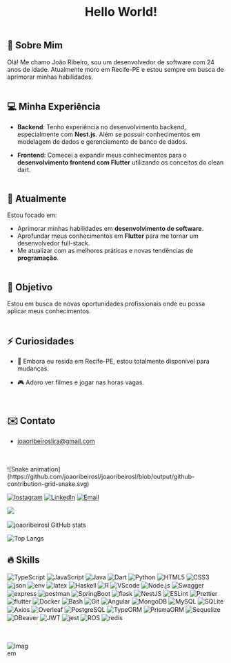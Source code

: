 
<!--título-->
<div id="user-content-toc">
  <ul align="center">
    <summary><h1 style="display: inline-block">Hello World!</h1></summary>
</div>


<!-- Presentation -->

<p>
  
  ## 👋 Sobre Mim

  Olá! Me chamo João Ribeiro, sou um desenvolvedor de software com 24 anos de idade. Atualmente moro em Recife-PE e estou sempre em busca de aprimorar minhas habilidades.
  <br>
  <br>

  ## 💻 Minha Experiência

- **Backend**: Tenho experiência no desenvolvimento backend, especialmente com **Nest.js**. Além se possuir conhecimentos em modelagem de dados e gerenciamento de banco de dados.

- **Frontend**: Comecei a expandir meus conhecimentos para o **desenvolvimento frontend com Flutter** utilizando os conceitos do clean dart.
  <br>
  <br>

 ## 🌱 Atualmente

Estou focado em:
- Aprimorar minhas habilidades em **desenvolvimento de software**.
- Aprofundar meus conhecimentos em **Flutter** para me tornar um desenvolvedor full-stack.
- Me atualizar com as melhores práticas e novas tendências de **programação**.
  <br>
  <br>

## 🎯 Objetivo

Estou em busca de novas oportunidades profissionais onde eu possa aplicar meus conhecimentos. 
<br>
<br>

## ⚡ Curiosidades

- 💬 Embora eu resida em Recife-PE, estou totalmente disponível para mudanças.

- 🎮 Adoro ver filmes e jogar nas horas vagas.
<br>
  
## ✉️ Contato

- joaoribeiroslira@gmail.com
 <br>
 <br>
 ![Snake animation](https://github.com/joaoribeirosl/joaoribeirosl/blob/output/github-contribution-grid-snake.svg)
</p>

    
<!-- Links -->

[![Instagram](https://img.shields.io/badge/Instagram-E4405F?style=for-the-badge&logo=instagram&logoColor=white)](https://www.instagram.com/joaoribeiro_86/)
[![LinkedIn](https://img.shields.io/badge/LinkedIn-0077B5?style=for-the-badge&logo=linkedin&logoColor=white)](https://www.linkedin.com/in/joão-ribeiro-7210841b9/)
[![Email](https://img.shields.io/badge/Email-D14836?style=for-the-badge&logo=gmail&logoColor=white)](mailto:joaoribeiroslira@gmail.com)


<!--divisor-->
<img src="https://user-images.githubusercontent.com/73097560/115834477-dbab4500-a447-11eb-908a-139a6edaec5c.gif">


<!-- GithubStats -->
![joaoribeirosl GitHub stats](https://github-readme-stats.vercel.app/api?username=joaoribeirosl&show_icons=true&theme=dracula)


![Top Langs](https://github-readme-stats.vercel.app/api/top-langs/?username=joaoribeirosl&theme=dracula&layout=compact)


## 🔥 Skills
<!-- Skills: Programming Languages -->
  <div style="flex-basis: 48%;">
    <img align="center" alt="TypeScript" src="https://img.shields.io/badge/TypeScript-007ACC?style=for-the-badge&logo=typescript&logoColor=white">
    <img align="center" alt="JavaScript" src="https://img.shields.io/badge/JavaScript-323330?style=for-the-badge&logo=javascript&logoColor=F7DF1E">
    <img align="center" alt="Java" src="https://img.shields.io/badge/java-%23ED8B00.svg?style=for-the-badge&logo=openjdk&logoColor=white">
    <img align="center" alt="Dart" src="https://img.shields.io/badge/Dart-0175C2?style=for-the-badge&logo=dart&logoColor=white">
    <img align="center" alt="Python" src="https://img.shields.io/badge/Python-FFD43B?style=for-the-badge&logo=python&logoColor=blue">
    <img align="center" alt="HTML5" src="https://img.shields.io/badge/HTML5-E34F26?style=for-the-badge&logo=html5&logoColor=white">
    <img align="center" alt="CSS3" src="https://img.shields.io/badge/CSS3-1572B6?style=for-the-badge&logo=css3&logoColor=white">
    <img align="center" alt="json" src="https://img.shields.io/badge/json-5E5C5C?style=for-the-badge&logo=json&logoColor=white">
    <img align="center" alt="env" src="https://img.shields.io/badge/.ENV-ECD53F.svg?style=for-the-badge&logo=dotenv&logoColor=black">
    <img align="center" alt="latex" src="https://img.shields.io/badge/LaTeX-47A141?style=for-the-badge&logo=LaTeX&logoColor=white">
    <img align="center" alt="Haskell" src="https://img.shields.io/badge/Haskell-5D4F85?style=for-the-badge&logo=haskell&logoColor=white">
    <img align="center" alt="R" src="https://img.shields.io/badge/R-276DC3?style=for-the-badge&logo=r&logoColor=white">
    <img align="center" alt="VScode" src="https://img.shields.io/badge/VSCode-0078D4?style=for-the-badge&logo=visual%20studio%20code&logoColor=white">
    <img align="center" alt="Node.js" src="https://img.shields.io/badge/Node%20js-339933?style=for-the-badge&logo=nodedotjs&logoColor=white">
    <img align="center" alt="Swagger" src="https://img.shields.io/badge/Swagger-85EA2D?style=for-the-badge&logo=Swagger&logoColor=white">
    <img align="center" alt="express" src="https://img.shields.io/badge/Express%20js-000000?style=for-the-badge&logo=express&logoColor=white">
    <img align="center" alt="postman" src="https://img.shields.io/badge/Postman-FF6C37?style=for-the-badge&logo=Postman&logoColor=white">
    <img align="center" alt="SpringBoot" src="https://img.shields.io/badge/Spring_Boot-F2F4F9?style=for-the-badge&logo=spring-boot">
    <img align="center" alt="flask" src="https://img.shields.io/badge/Flask-000000?style=for-the-badge&logo=flask&logoColor=white">
    <img align="center" alt="NestJS" src="https://img.shields.io/badge/nestjs-E0234E?style=for-the-badge&logo=nestjs&logoColor=white">
    <img align="center" alt="ESLint" src="https://img.shields.io/badge/eslint-3A33D1?style=for-the-badge&logo=eslint&logoColor=white">
    <img align="center" alt="Prettier" src="https://img.shields.io/badge/prettier-1A2C34?style=for-the-badge&logo=prettier&logoColor=F7BA3E">
    <img align="center" alt="flutter" src="https://img.shields.io/badge/Flutter-02569B?style=for-the-badge&logo=flutter&logoColor=white">
    <img align="center" alt="Docker" src="https://img.shields.io/badge/Docker-2CA5E0?style=for-the-badge&logo=docker&logoColor=white">
    <img align="center" alt="Bash" src="https://img.shields.io/badge/Shell_Script-121011?style=for-the-badge&logo=gnu-bash&logoColor=white">
    <img align="center" alt="Git" src="https://img.shields.io/badge/GIT-E44C30?style=for-the-badge&logo=git&logoColor=white">
    <img align="center" alt="Angular" src="https://img.shields.io/badge/Angular-DD0031?style=for-the-badge&logo=angular&logoColor=white">
    <img align="center" alt="MongoDB" src="https://img.shields.io/badge/MongoDB-4EA94B?style=for-the-badge&logo=mongodb&logoColor=white">
    <img align="center" alt="MySQL" src="https://img.shields.io/badge/MySQL-005C84?style=for-the-badge&logo=mysql&logoColor=white">
    <img align="center" alt="SQLite" src="https://img.shields.io/badge/Sqlite-003B57?style=for-the-badge&logo=sqlite&logoColor=white">
    <img align="center" alt="Axios" src="https://img.shields.io/badge/axios-671ddf?&style=for-the-badge&logo=axios&logoColor=white">
    <img align="center" alt="Overleaf" src="https://img.shields.io/badge/Overleaf-47A141?style=for-the-badge&logo=Overleaf&logoColor=white">
    <img align="center" alt="PostgreSQL" src="https://img.shields.io/badge/PostgreSQL-316192?style=for-the-badge&logo=postgresql&logoColor=white">
    <img align="center" alt="TypeORM" src="https://img.shields.io/badge/TypeORM-FE0803.svg?style=for-the-badge&logo=TypeORM&logoColor=white">
    <img align="center" alt="PrismaORM" src="https://img.shields.io/badge/Prisma-3982CE?style=for-the-badge&logo=Prisma&logoColor=white">
    <img align="center" alt="Sequelize" src="https://img.shields.io/badge/Sequelize-52B0E7?style=for-the-badge&logo=Sequelize&logoColor=white">
    <img align="center" alt="DBeaver" src="https://img.shields.io/badge/dbeaver-382923?style=for-the-badge&logo=dbeaver&logoColor=white">
    <img align="center" alt="JWT" src="https://img.shields.io/badge/JWT-000000?style=for-the-badge&logo=JSON%20web%20tokens&logoColor=white">
    <img align="center" alt="jest" src="https://img.shields.io/badge/Jest-C21325?style=for-the-badge&logo=jest&logoColor=white">
    <img align="center" alt="ROS" src="https://img.shields.io/badge/ROS-22314E?style=for-the-badge&logo=ROS&logoColor=white">
    <img align="center" alt="redis" src="https://img.shields.io/badge/redis-%23DD0031.svg?&style=for-the-badge&logo=redis&logoColor=white">
  </div>
<br>
<br>


  

<!-- GIF -->

<p align="left">
  <img align="center" src="https://github.com/joaoribeirosl/joaoribeirosl/assets/58136908/8acc8d12-881f-4b7e-b1f8-e80f0d4c2842" alt="Imagem" style="max-width: 50px; height: auto;">
</p>
